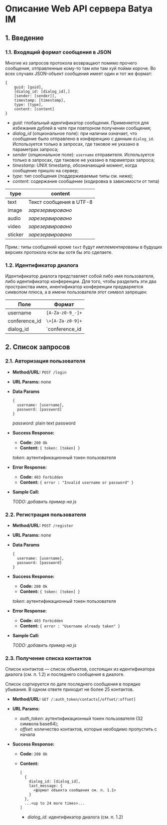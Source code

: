 # Описание Web API сервера Batya IM

## 1. Введение

### 1.1. Входящий формат сообщения в JSON

Многие из запросов протокола возвращают помимо прочего сообщения, отправленные кому-то там или там хуй пойми короче. Во всех случаях JSON-объект сообщения имеет один и тот же формат:

```
{
    guid: [guid],
    [dialog_id: [dialog_id],]
    [sender: [sender]],
    timestamp: [timestamp],
    type: [type],
    content: [content]
}
```

* *guid*: глобальный идентификатор сообщения. Применяется для избежания дублей в чате при повторном получении сообщения;
* *dialog_id* (опциональное поле): при наличии означает, что сообщение было отправлено в конференцию с данным `dialog_id`. Используется только в запросах, где таковое не указано в параметрах запроса;
* *sender* (опциональное поле): `username` отправителя. Используется только в запросах, где таковое не указано в параметрах запроса;
* *timestamp*: UNIX timestamp, обозначающий момент, когда сообщение пришло на сервер;
* *type*: тип сообщения (поддерживаемые типы см. ниже);
* *content*: содержание сообщение (кодировка в зависимости от типа)

|type|content
|---|---|
|text|Текст сообщения в UTF-8
|image|*зарезервировано*
|audio|*зарезервировано*
|video|*зарезервировано*
|sticker|*зарезервировано*

Прим.: типы сообщений кроме `text` будут имплементированы в будущих версиях протокола если вы хотя бы это сделаете.

### 1.2. Идентификатор диалога

Идентификатор диалога представляет собой либо имя пользователя, либо идентификатор конференции. Для того, чтобы разделить эти два пространства имен, инентификатор конференции предваряется символом плюса, а в имени пользователя этот символ запрещен:

|Поле|Формат
|---|---|
|username | `[A-Za-z0-9_-]+`
|conference_id | `\+[A-Za-z0-9]+`
|dialog_id | `conference_id | username`

## 2. Список запросов

### 2.1. Авторизация пользователя

* **Method/URL:** `POST /login`

*  **URL Params:** *none*

* **Data Params**

  ```
  {
    username: [username],
    password: [password]
  }
  ```
  *password️*: plain text password

* **Success Response:**
  
  * **Code:** `200 Ok`
  * **Content:** `{ token: [token] }`

  *token*: аутентификационный токен пользователя
   
* **Error Response:**

  * **Code:** `403 Forbidden`
  * **Content:** `{ error : "Invalid username or password" }`

* **Sample Call:**

  *TODO: добавить пример на js*
  


### 2.2. Регистрация пользователя

* **Method/URL:** `POST /register`
  
*  **URL Params:** *none*

* **Data Params**

  ```
  {
    username: [username],
    password: [password]
  }
  ```

* **Success Response:**
  
  * **Code:** `200 Ok`
  * **Content:** `{ token: [token] }`
  
  *token*: аутентификационный токен пользователя
 
* **Error Response:**

  * **Code:** `403 Forbidden`
  * **Content:** `{ error : "Username already taken" }`

* **Sample Call:**

  *TODO: добавить пример на js*



### 2.3. Получение списка контактов

Список контактов — список объектов, состоящих из идентификатора диалога (см. п. 1.2) и последнего сообщения в диалоге.

Список сортируется по дате последнего сообщения в порядке убывания. В одном ответе приходит не более 25 контактов.

* **Method/URL:** `GET /:auth_token/contacts[/offset/:offset]`

* **URL Params:**

  * *auth_token*: аутентификационный токен пользователя (32 символа base64);
  * *offset*: количество контактов, которые неободимо пропустить с начала

* **Success Response:**
  
  * **Code:** `200 Ok`
  * **Content:**
    ```
    [
      {
        dialog_id: [dialog_id],
        last_message: {
          <формат объекта сообщения см. п. 1.1>
        }
      },
      ...<up to 24 more times>...
    ]
    ```
    
    * *dialog_id*: идентификатор диалога (см. п. 1.2)

